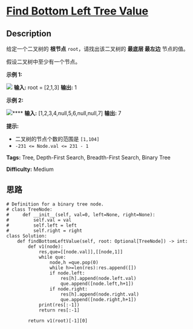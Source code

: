 # [Find Bottom Left Tree Value][title]

## Description

给定一个二叉树的 **根节点** `root`，请找出该二叉树的 **最底层 最左边** 节点的值。

假设二叉树中至少有一个节点。

**示例 1:**

![](https://assets.leetcode.com/uploads/2020/12/14/tree1.jpg)
            **输入:** root = [2,1,3]    **输出:** 1    

**示例 2:**

![](https://assets.leetcode.com/uploads/2020/12/14/tree2.jpg)****
            **输入:** [1,2,3,4,null,5,6,null,null,7]    **输出:** 7    

**提示:**

  * 二叉树的节点个数的范围是 `[1,104]`
  * `-231 <= Node.val <= 231 - 1`


**Tags:** Tree, Depth-First Search, Breadth-First Search, Binary Tree

**Difficulty:** Medium

## 思路

``` python3
# Definition for a binary tree node.
# class TreeNode:
#     def __init__(self, val=0, left=None, right=None):
#         self.val = val
#         self.left = left
#         self.right = right
class Solution:
    def findBottomLeftValue(self, root: Optional[TreeNode]) -> int:
        def v1(node):
            res,que=[[node.val]],[[node,1]]
            while que:
                node,h =que.pop(0)
                while h>=len(res):res.append([])
                if node.left: 
                    res[h].append(node.left.val)
                    que.append([node.left,h+1])
                if node.right:
                    res[h].append(node.right.val)
                    que.append([node.right,h+1])  
            print(res[:-1])
            return res[:-1]  

        return v1(root)[-1][0]         
```

[title]: https://leetcode-cn.com/problems/find-bottom-left-tree-value
